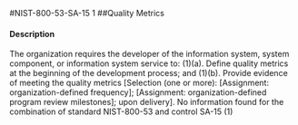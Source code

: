 #NIST-800-53-SA-15 1
##Quality Metrics
#### Description
The organization requires the developer of the information system, system component, or information system service to:
   (1)(a).  Define quality metrics at the beginning of the development process; and
   (1)(b).  Provide evidence of meeting the quality metrics [Selection (one or more): [Assignment: organization-defined frequency]; [Assignment: organization-defined program review milestones]; upon delivery].
No information found for the combination of standard NIST-800-53 and control SA-15 (1)
